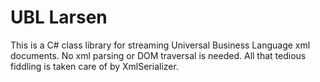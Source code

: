 # UBL Larsen
This is a C# class library for streaming Universal Business Language xml documents. No xml parsing or DOM traversal is needed. All that tedious fiddling is taken care of by XmlSerializer. 
